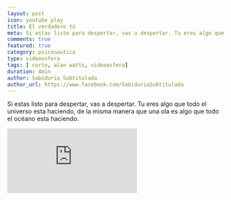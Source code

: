 ```yaml
---
layout: post
icon: youtube play
title: El verdadero tú
meta: Si estas listo para despertar, vas a despertar. Tu eres algo que todo el universo esta haciendo, de la misma manera que una ola es algo que todo el océano esta haciendo.
comments: true
featured: true
category: psiconautica
type: videoesfera
tags: [ corto, alan watts, videoesfera]
duration: 4min
author: Sabiduria Subtitulada
author_url: https://www.facebook.com/SabiduriaSubtitulada
---
```


<p>
	Si estas listo para despertar, vas a despertar. Tu eres algo que todo el universo esta haciendo, de la misma manera que una ola es algo que todo el océano esta haciendo.
</p>
<div class="video">
  <div class="video-wrapper">
  <iframe src="https://www.youtube.com/embed/7OpKXuuwvBA" frameborder="0" allowfullscreen></iframe>
  </div>
</div>

